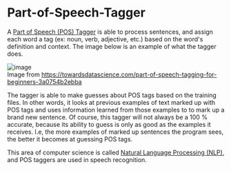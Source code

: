 # Part-of-Speech-Tagger
A [Part of Speech (POS) Tagger](https://en.wikipedia.org/wiki/Part-of-speech_tagging#:~:text=In%20corpus%20linguistics%2C%20part%2Dof,its%20definition%20and%20its%20context) is able to process sentences, and assign each word a tag (ex: noun, verb, adjective, etc.) based on the word's definition and context. The image below is an example of what the tagger does. 

![image](https://user-images.githubusercontent.com/56455442/115433368-79e3a480-a1d5-11eb-90b1-bb496bfbfa58.png)  
Image from https://towardsdatascience.com/part-of-speech-tagging-for-beginners-3a0754b2ebba

The tagger is able to make guesses about POS tags based on the training files. In other words, it looks at previous examples of text marked up with POS tags and uses information learned from those examples to to mark up a brand new sentence. Of course, this tagger will not always be a 100 % accurate, because its ability to guess is only as good as the examples it receives. I.e, the more examples of marked up sentences the program sees, the better it becomes at guessing POS tags. 

This area of computer science is called [Natural Language Processing (NLP)](https://en.wikipedia.org/wiki/Natural_language_processing), and POS taggers are used in speech recognition. 
